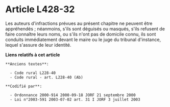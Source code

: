 # Article L428-32

Les auteurs d'infractions prévues au présent chapitre ne peuvent être appréhendés ; néanmoins, s'ils sont déguisés ou
masqués, s'ils refusent de faire connaître leurs noms, ou s'ils n'ont pas de domicile connu, ils sont conduits immédiatement
devant le maire ou le juge du tribunal d'instance, lequel s'assure de leur identité.

**Liens relatifs à cet article**

	**Anciens textes**:

	  - Code rural L228-40
	  - Code rural - art. L228-40 (Ab)

	**Codifié par**:

	  - Ordonnance 2000-914 2000-09-18 JORF 21 septembre 2000
	  - Loi n°2003-591 2003-07-02 art. 31 I JORF 3 juillet 2003
